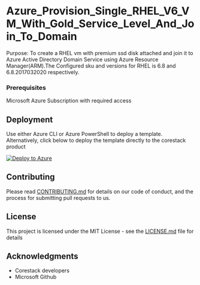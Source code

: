
# Azure_Provision_Single_RHEL_V6_VM_With_Gold_Service_Level_And_Join_To_Domain

Purpose: To create a RHEL vm with premium ssd disk attached and join it to Azure Active Directory Domain Service using Azure Resource Manager(ARM).The Configured sku and versions for RHEL is 6.8 and 6.8.2017032020 respectively.

### Prerequisites

Microsoft Azure Subscription with required access

## Deployment

Use either Azure CLI or Azure PowerShell to deploy a template. Alternatively, click below to deploy the template directly to the corestack product 

[![Deploy to Azure](https://docs.corestack.io/wp-content/uploads/2019/09/deploy-to-corestack.svg)](http://qa.corestack.io/heatstack/templates?repositories=github&external_redirect=true&name=Azure_Provision_Single_RHEL_V6_VM_With_Gold_Service_Level_And_Join_To_Domain&url=https://raw.githubusercontent.com/corestacklabs/Templates/master/arm/Azure_Provision_Single_RHEL_V6_VM_With_Gold_Service_Level_And_Join_To_Domain/Azure_Provision_Single_RHEL_V6_VM_With_Gold_Service_Level_And_Join_To_Domain_content.json&engine=arm&type[0]=Cloud&classification[0]=Provisioning&services[0]=Azure&scope=tenant#/mytemplates)

## Contributing

Please read [CONTRIBUTING.md](https://gist.github.com/karthick-kk/30e4fd3f279492b4f040d5cd569d21d0) for details on our code of conduct, and the process for submitting pull requests to us.

## License

This project is licensed under the MIT License - see the [LICENSE.md](LICENSE.md) file for details

## Acknowledgments

* Corestack developers
* Microsoft Github

